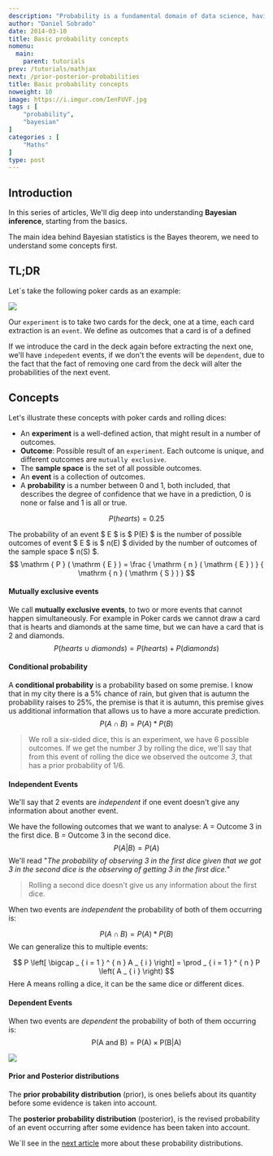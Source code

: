 ```yaml
---
description: "Probability is a fundamental domain of data science, having sound foundations on this topic will help us climb the ladder to master Bayesian inference and other machine learning methods that have their roots in probability theory. We'll start with essential concepts like an outcome, conditional probability, joint probability etc. "
author: "Daniel Sobrado"
date: 2014-03-10
title: Basic probability concepts
nomenu:
  main:
    parent: tutorials
prev: /tutorials/mathjax
next: /prior-posterior-probabilities
title: Basic probability concepts
noweight: 10
image: https://i.imgur.com/IenFUVF.jpg
tags : [
    "probability",
    "bayesian"
]
categories : [
    "Maths"
]
type: post
---
```


## Introduction

In this series of articles, We'll dig deep into understanding **Bayesian inference**, starting from the basics.

The main idea behind Bayesian statistics is the Bayes theorem, we need to understand some concepts first.

## TL;DR

Let´s take the following poker cards as an example:

![](https://i.imgur.com/rypTeme.jpg)

Our `experiment` is to take two cards for the deck, one at a time, each card extraction is an `event`. We define as outcomes that a card is of a defined 

If we introduce the card in the deck again before extracting the next one, we'll have `indepedent` events, if we don't the events will be `dependent`, due to the fact that the fact of removing one card from the deck will alter the probabilities of the next event.

## Concepts

Let's illustrate these concepts with poker cards and rolling dices:

* An **experiment** is a well-defined action, that might result in a number of outcomes.
* **Outcome**: Possible result of an `experiment`. Each outcome is unique, and different outcomes are `mutually exclusive`.
* The **sample space** is the set of all possible outcomes.
* An **event** is a collection of outcomes.
* A **probability** is a number between 0 and 1, both included, that describes the degree of confidence that we have in a prediction, 0 is none or false and 1 is all or true.

$$
P ( hearts ) = 0.25
$$

The probability of an event $ E $ is  $ P(E) $ is the number of possible outcomes of event $ E $ is $ n(E) $ divided by the number of outcomes of the sample space $ n(S) $. 
$$
\mathrm { P } ( \mathrm { E } ) = \frac { \mathrm { n } ( \mathrm { E } ) } { \mathrm { n } ( \mathrm { S } ) }
$$

#### Mutually exclusive events

We call **mutually exclusive events**, to two or more events that cannot happen simultaneously. For example in Poker cards we cannot draw a card that is hearts and diamonds at the same time, but we can have a card that is 2 and diamonds.
$$
P ( hearts \cup diamonds ) = P ( hearts ) + P ( diamonds )
$$

#### Conditional probability

A **conditional probability** is a probability based on some premise. I know that in my city there is a 5% chance of rain, but given that is autumn the probability raises to 25%, the premise is that it is autumn, this premise gives us additional information that allows us to have a more accurate prediction.
$$
P ( A \cap B ) = P ( A ) * P ( B )
$$


> We roll a six-sided dice, this is an experiment, we have 6 possible outcomes. If we get the number *3* by rolling the dice, we'll say that from this event of rolling the dice we observed the outcome *3*, that has a prior probability of 1/6. 

#### Independent Events

We'll say that 2 events are *independent* if one event doesn't give any information about another event. 

We have the following outcomes that we want to analyse: 
A = Outcome 3 in the first dice. 
B = Outcome 3 in the second dice.
$$
P ( A | B ) = P ( A )
$$
We'll read "*The probability of observing 3 in the first dice given that we got 3 in the second dice is the observing of getting 3 in the first dice.*"

> Rolling a second dice doesn't give us any information about the first dice.

When two events are *independent* the probability of both of them occurring is:

$$
P ( A \cap B ) = P ( A ) * P ( B )
$$
We can generalize this to multiple events:

$$
P \left[ \bigcap _ { i = 1 } ^ { n } A _ { i } \right] = \prod _ { i = 1 } ^ { n } P \left( A _ { i } \right)
$$
Here A means rolling a dice, it can be the same dice or different dices.

#### Dependent Events

When two events are *dependent* the probability of both of them occurring is:
$$
\mathrm { P } ( \mathrm { A } \text { and } \mathrm { B } ) = \mathrm { P } ( \mathrm { A } ) \times \mathrm { P } ( \mathrm { B } | \mathrm { A } )
$$

![](https://i.imgur.com/SM3ph2R.png)

#### Prior and Posterior distributions


The **prior probability distribution** (prior), is ones beliefs about its quantity before some evidence is taken into account.

The **posterior probability distribution** (posterior), is the revised probability of an event occurring after some evidence has been taken into account.

We´ll see in the [next article](https://www.danielsobrado.com/post/prior-and-posterior-distributions/) more about these probability distributions.
